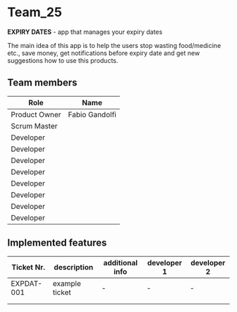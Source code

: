 
# Team_25

  
**EXPIRY DATES** - app that manages your expiry dates

 The main idea of this app is to help the users stop wasting food/medicine etc., save money, get notifications before expiry date and get new suggestions how to use this products. 


## Team members

| Role |  Name|
|--|--|
| Product Owner | Fabio Gandolfi |
| Scrum Master | |
| Developer | |
| Developer | |
| Developer | |
| Developer | |
| Developer | |
| Developer | |
| Developer | |
| Developer | |


## Implemented features

| Ticket Nr. | description | additional info | developer 1 | developer 2 |
|---|---|---|---|---|
|EXPDAT-001   | example ticket  | -  | -  | -  |
|   |   |   |   |   |
|   |   |   |   |   |
